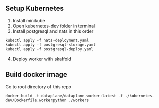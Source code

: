 ## Setup Kubernetes

1. Install minikube
2. Open kubernetes-dev folder in terminal
3. Install postgresql and nats in this order

```shell
kubectl apply -f nats-deployment.yaml
kubectl apply -f postgresql-storage.yaml
kubectl apply -f postgresql-deploy.yaml
```

4. Deploy worker with skaffold



## Build docker image

Go to root directory of this repo
```shell
docker build -t dataplane/dataplane-worker:latest -f ./kubernetes-dev/Dockerfile.workerpython ./workers
```
